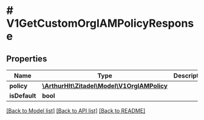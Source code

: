 # # V1GetCustomOrgIAMPolicyResponse

## Properties

Name | Type | Description | Notes
------------ | ------------- | ------------- | -------------
**policy** | [**\ArthurHlt\Zitadel\Model\V1OrgIAMPolicy**](V1OrgIAMPolicy.md) |  | [optional]
**isDefault** | **bool** |  | [optional]

[[Back to Model list]](../../README.md#models) [[Back to API list]](../../README.md#endpoints) [[Back to README]](../../README.md)

